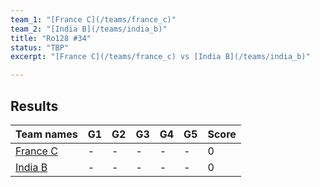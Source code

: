 ```yaml
---
team_1: "[France C](/teams/france_c)"
team_2: "[India B](/teams/india_b)"
title: "Ro128 #34"
status: "TBP"
excerpt: "[France C](/teams/france_c) vs [India B](/teams/india_b)"

---
```

## Results

| Team names | G1 | G2 | G3 | G4 | G5 | Score |
| -- | -- | -- | -- | -- | -- | -- |
| [France C](/teams/france_c) | - | - | - | - | - | 0 |
| [India B](/teams/india_b) | - | - | - | - | - | 0 |
